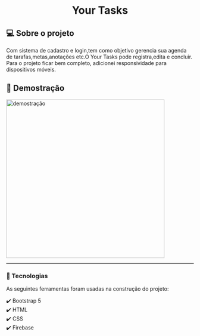 <h1 align="center" >Your Tasks</h1>

<h2 >💻 Sobre o projeto</h2>

<p>Com sistema de cadastro e login,tem como objetivo gerencia sua agenda de tarafas,metas,anotações etc.O Your Tasks pode registra,edita e concluir.<br>
Para o projeto ficar bem completo, adicionei responsividade para dispositivos móveis.<br>
</p>



<h2 >📸 Demostração</h2>
<img src="./readme/readme.gif" alt="demostração" height="425">
<hr>

### 🚀 Tecnologias
<p>As seguintes ferramentas foram usadas na construção do projeto:</p>
✔️ Bootstrap 5<br>
✔️ HTML<br>
✔️ CSS<br>
✔️ Firebase
